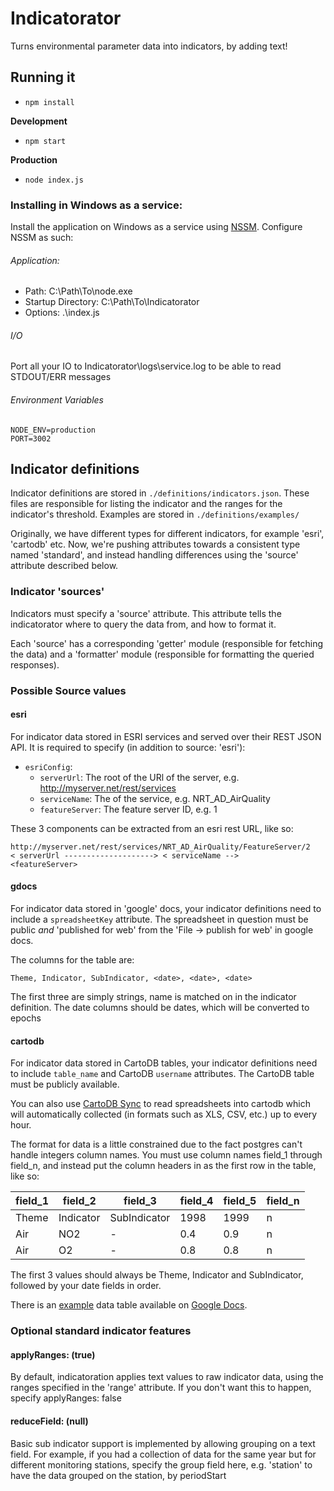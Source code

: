 Indicatorator
=================

Turns environmental parameter data into indicators, by adding text!

## Running it

* `npm install`

**Development**

  * `npm start`

**Production**

  * `node index.js`

### Installing in Windows as a service:

Install the application on Windows as a service using
[NSSM](http://nssm.cc/). Configure NSSM as such:

###### Application:

* Path: C:\Path\To\node.exe
* Startup Directory: C:\Path\To\Indicatorator
* Options: .\index.js

###### I/O

Port all your IO to Indicatorator\logs\service.log to be able to read
STDOUT/ERR messages

###### Environment Variables

```
NODE_ENV=production
PORT=3002
```

## Indicator definitions

Indicator definitions are stored in `./definitions/indicators.json`. These
files are responsible for listing the indicator and the ranges for the
indicator's threshold. Examples are stored in `./definitions/examples/`

Originally, we have different types for different indicators, for
example 'esri', 'cartodb' etc. Now, we're pushing attributes towards a
consistent type named 'standard', and instead handling differences using
the 'source' attribute described below.

### Indicator 'sources'
Indicators must specify a 'source' attribute. This attribute tells the
indicatorator where to query the data from, and how to format it.

Each 'source' has a corresponding 'getter' module (responsible for
fetching the data) and a 'formatter' module (responsible for formatting
the queried responses).

### Possible Source values

#### esri
For indicator data stored in ESRI services and served over their REST JSON API.
It is required to specify (in addition to source: 'esri'):

* `esriConfig`:
  * `serverUrl`: The root of the URl of the server, e.g. http://myserver.net/rest/services
  * `serviceName`: The of the service, e.g. NRT_AD_AirQuality
  * `featureServer`: The feature server ID, e.g. 1

These 3 components can be extracted from an esri rest URL, like so:

    http://myserver.net/rest/services/NRT_AD_AirQuality/FeatureServer/2
    < serverUrl --------------------> < serviceName -->               <featureServer>

#### gdocs

For indicator data stored in 'google' docs, your indicator definitions need to
include a `spreadsheetKey` attribute. The spreadsheet in question must be
public *and* 'published for web' from the 'File -> publish for web' in google
docs.

The columns for the table are:

    Theme, Indicator, SubIndicator, <date>, <date>, <date>

The first three are simply strings, name is matched on in the indicator
definition. The date columns should be dates, which will be converted to epochs

#### cartodb

For indicator data stored in CartoDB tables, your indicator definitions
need to include `table_name` and CartoDB `username` attributes. The
CartoDB table must be publicly available.

You can also use [CartoDB
Sync](http://blog.cartodb.com/post/65639747344/synced-tables-create-real-time-maps-from-data-anywhere)
to read spreadsheets into cartodb which will automatically collected (in formats such as XLS, CSV,
etc.) up to every hour.

The format for data is a little constrained due to the fact postgres can't
handle integers column names. You must use column names field_1 through field_n,
and instead put the column headers in as the first row in the table, like so:

field_1 | field_2   | field_3      | field_4 | field_5 | field_n
------- | --------- | ------------ | ------- | ------- | -------
Theme   | Indicator | SubIndicator | 1998    | 1999    | n
Air     | NO2       | -            | 0.4     | 0.9     | n
Air     | O2        | -            | 0.8     | 0.8     | n

The first 3 values should always be Theme, Indicator and SubIndicator, followed
by your date fields in order.

There is an
[example](https://docs.google.com/spreadsheet/ccc?key=0Aum2hJfH1Ze0dGtybGNCeUdTNFk1YWozUlJ1Vm5SQlE&usp=drive_web#gid=0)
data table available on [Google
Docs](https://docs.google.com/spreadsheet/ccc?key=0Aum2hJfH1Ze0dGtybGNCeUdTNFk1YWozUlJ1Vm5SQlE&usp=drive_web#gid=0).

### Optional standard indicator features

#### applyRanges: (true)
By default, indicatoration applies text values to raw indicator data, using the
ranges specified in the 'range' attribute. If you don't want this to happen,
specify applyRanges: false

#### reduceField: (null)
Basic sub indicator support is implemented by allowing grouping on a text field.
For example, if you had a collection of data for the same year but for different
monitoring stations, specify the group field here, e.g. 'station' to have the
data grouped on the station, by periodStart


